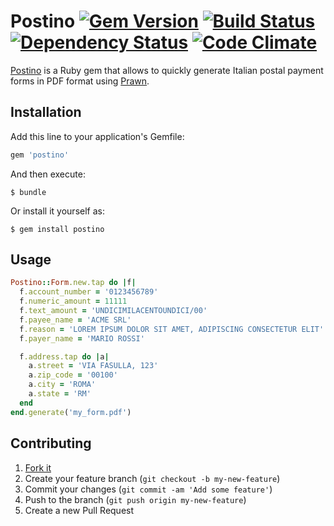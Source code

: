 # Postino [![Gem Version](https://badge.fury.io/rb/postino.png)](http://badge.fury.io/rb/postino) [![Build Status](https://travis-ci.org/alessandro1997/postino.png?branch=master)](https://travis-ci.org/alessandro1997/postino) [![Dependency Status](https://gemnasium.com/alessandro1997/postino.png)](https://gemnasium.com/alessandro1997/postino) [![Code Climate](https://codeclimate.com/github/alessandro1997/postino.png)](https://codeclimate.com/github/alessandro1997/postino)

[Postino](https://github.com/alessandro1997/postino) is a Ruby gem that allows to quickly generate Italian postal
payment forms in PDF format using [Prawn](https://github.com/prawnpdf/prawn).

## Installation

Add this line to your application's Gemfile:

```ruby
gem 'postino'
```

And then execute:

```console
$ bundle
```

Or install it yourself as:

```console
$ gem install postino
```

## Usage

```ruby
Postino::Form.new.tap do |f|
  f.account_number = '0123456789'
  f.numeric_amount = 11111
  f.text_amount = 'UNDICIMILACENTOUNDICI/00'
  f.payee_name = 'ACME SRL'
  f.reason = 'LOREM IPSUM DOLOR SIT AMET, ADIPISCING CONSECTETUR ELIT'
  f.payer_name = 'MARIO ROSSI'

  f.address.tap do |a|
    a.street = 'VIA FASULLA, 123'
    a.zip_code = '00100'
    a.city = 'ROMA'
    a.state = 'RM'
  end
end.generate('my_form.pdf')
```

## Contributing

1. [Fork it](http://github.com/alessandro1997/postino/fork)
2. Create your feature branch (`git checkout -b my-new-feature`)
3. Commit your changes (`git commit -am 'Add some feature'`)
4. Push to the branch (`git push origin my-new-feature`)
5. Create a new Pull Request
